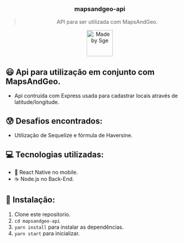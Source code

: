 <h3 align="center">
  mapsandgeo-api
</h3>

<blockquote align="center">API para ser utilizada com MapsAndGeo.</blockquote>

<p align="center">
  <a href="http://sgeinformatica.com.br/">
    <img alt="Made by Sge" src="https://i.imgur.com/Dm7Xym9.png" width="70" heigth="20">
  </a>
</p>

## :smiley: Api para utilização em conjunto com MapsAndGeo.

- Api contruída com Express usada para cadastrar locais através de latitude/longitude.

## :cold_sweat: Desafios encontrados:

- Utilização de Sequelize e fórmula de Haversine.

## :computer: Tecnologias utilizadas:

- :iphone: React Native no mobile.
- ☕️ Node.js no Back-End.

## :dvd: Instalação:

1. Clone este repositorio.
2. `cd mapsandgeo-api`<br />
3. `yarn install` para instalar as dependências.<br />
4. `yarn start` para inicializar.<br />

